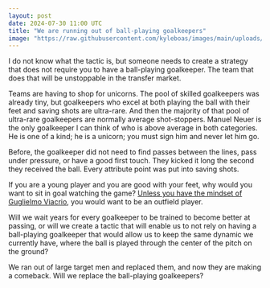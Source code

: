 ```yaml
---
layout: post
date: 2024-07-30 11:00 UTC
title: "We are running out of ball-playing goalkeepers"
image: "https://raw.githubusercontent.com/kyleboas/images/main/uploads/2024/07/27/Image-27Jul2024_16:52:43.png"
---
```


I do not know what the tactic is, but someone needs to create a strategy that does not require you to have a ball-playing goalkeeper. The team that does that will be unstoppable in the transfer market.

<!---more--->

Teams are having to shop for unicorns. The pool of skilled goalkeepers was already tiny, but goalkeepers who excel at both playing the ball with their feet and saving shots are ultra-rare. And then the majority of that pool of ultra-rare goalkeepers are normally average shot-stoppers. Manuel Neuer is the only goalkeeper I can think of who is above average in both categories. He is one of a kind; he is a unicorn; you must sign him and never let him go. 

Before, the goalkeeper did not need to find passes between the lines, pass under pressure, or have a good first touch. They kicked it long the second they received the ball. Every attribute point was put into saving shots.

If you are a young player and you are good with your feet, why would you want to sit in goal watching the game? [Unless you have the mindset of Guglielmo Viacrio](https://tacticsjournal.com/2024/05/03/tottenham-need-to-improvise/), you would want to be an outfield player. 

Will we wait years for every goalkeeper to be trained to become better at passing, or will we create a tactic that will enable us to not rely on having a ball-playing goalkeeper that would allow us to keep the same dynamic we currently have, where the ball is played through the center of the pitch on the ground?

We ran out of large target men and replaced them, and now they are making a comeback. Will we replace the ball-playing goalkeepers?